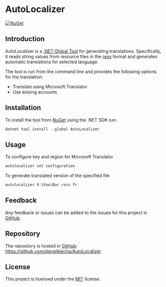 # AutoLocalizer

[![NuGet](https://buildstats.info/nuget/AutoLocalizer?includePreReleases=false)](https://www.nuget.org/packages/AutoLocalizer "Download AutoLocalizer from NuGet")

## Introduction

AutoLocalizer is a [.NET Global Tool](https://docs.microsoft.com/en-us/dotnet/core/tools/global-tools ".NET Global Tools overview") for generating translations. Specifically, it reads string values from resource files in the [resx](https://docs.microsoft.com/en-us/dotnet/framework/resources/creating-resource-files-for-desktop-apps#resources-in-resx-files "Resources in .resx Files
") format and generates automatic translations for selected language.

The tool is run from the command line and provides the following options for the translation:

* Translate using Microsoft Translator
* Use exising accounts

## Installation

To install the tool from [NuGet](https://www.nuget.org/packages/AutoLocalizer "AutoLocalizer on NuGet.org") using the .NET SDK run:

```powershell
dotnet tool install --global AutoLocalizer
```

## Usage

To configure key and region for Microsoft Translator
```powershell
autolocalizer set configuration
```

To generate translated version of the specified file

```powershell
autolocalizer X:\Foo\Bar.resx fr
```

## Feedback

Any feedback or issues can be added to the issues for this project in [GitHub](https://github.com/danielklecha/AutoLocalizer/issues "Issues for this project on GitHub.com").

## Repository

The repository is hosted in [GitHub](https://github.com/danielklecha/AutoLocalizer "This project on GitHub.com"): https://github.com/danielklecha/AutoLocalizer

## License

This project is licensed under the [MIT](https://github.com/danielklecha/AutoLocalizer/blob/master/LICENSE.md "The MIT license") license.